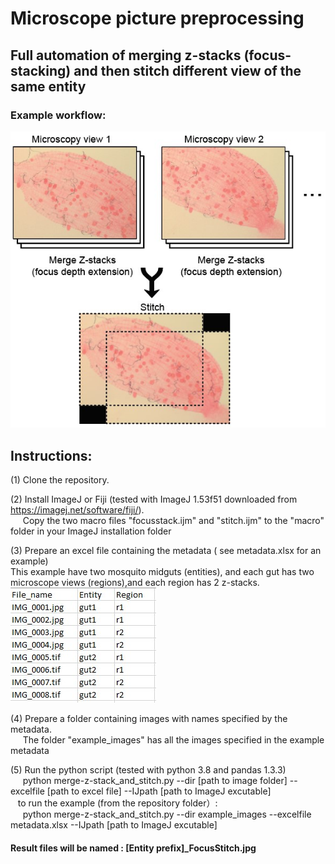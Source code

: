 # Microscope picture preprocessing
## Full automation of merging z-stacks (focus-stacking) and then stitch different view of the same entity
### Example workflow:
![alt text](https://github.com/duopeng/image_merge-z-stack_and_stitch/blob/main/workflow.jpg?raw=true)

## Instructions:  
(1) Clone the repository.  
 
(2) Install ImageJ or Fiji (tested with ImageJ 1.53f51 downloaded from https://imagej.net/software/fiji/).  
&nbsp;&nbsp;&nbsp;&nbsp;&nbsp;Copy the two macro files "focusstack.ijm" and "stitch.ijm" to the "macro" folder in your ImageJ installation folder

(3) Prepare an excel file containing the metadata ( see metadata.xlsx for an example)  
This example have two mosquito midguts (entities), and each gut has two microscope views (regions),and each region has 2 z-stacks.  
![alt text](https://github.com/duopeng/image_merge-z-stack_and_stitch/blob/main/metadata.screenshot.jpg?raw=true)

(4) Prepare a folder containing images with names specified by the metadata.  
&nbsp;&nbsp;&nbsp;&nbsp;&nbsp;The folder "example_images" has all the images specified in the example metadata

(5) Run the python script (tested with python 3.8 and pandas 1.3.3)  
&nbsp;&nbsp;&nbsp;&nbsp; python merge-z-stack_and_stitch.py --dir [path to image folder] --excelfile [path to excel file] --IJpath [path to ImageJ excutable]  
&nbsp;&nbsp; to run the example (from the repository folder）:  
&nbsp;&nbsp;&nbsp;&nbsp; python merge-z-stack_and_stitch.py --dir example_images --excelfile metadata.xlsx --IJpath [path to ImageJ excutable]  

#### Result files will be named :  [Entity prefix]_FocusStitch.jpg
